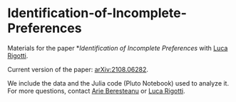 # Identification-of-Incomplete-Preferences

Materials for the paper **Identification of Incomplete Preferences* with [Luca Rigotti](https://www.pitt.edu/~luca/). 

Current version of the paper: [arXiv:2108.06282](https://arxiv.org/abs/2108.06282).

We include the data and the Julia code (Pluto Notebook) used to analyze it. For more questions, contact [Arie Beresteanu](https://www.pitt.edu/~arie/) or [Luca Rigotti](https://www.pitt.edu/~luca/).

